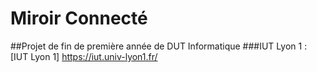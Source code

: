 # Miroir Connecté
##Projet de fin de première année de DUT Informatique
###IUT Lyon 1 : [IUT Lyon 1] https://iut.univ-lyon1.fr/
